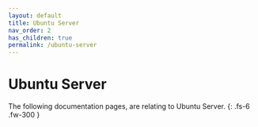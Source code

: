 ```yaml
---
layout: default
title: Ubuntu Server
nav_order: 2
has_children: true
permalink: /ubuntu-server
---
```


# Ubuntu Server

The following documentation pages, are relating to Ubuntu Server.
{: .fs-6 .fw-300 }
